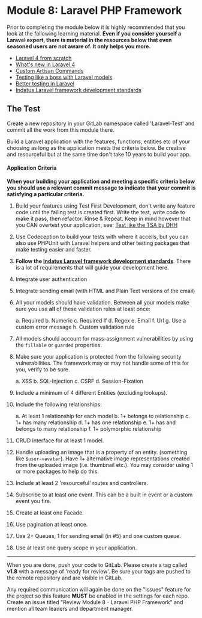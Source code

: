 # Module 8: Laravel PHP Framework

Prior to completing the module below it is highly recommended that you look at the following learning material.  **Even if you consider yourself a Laravel expert, there is material in the resources below that even seasoned users are not aware of.  It only helps you more.**

* [Laravel 4 from scratch](https://laracasts.com/series/laravel-from-scratch)
* [What's new in Laravel 4](https://tutsplus.com/course/whats-new-in-laravel-4/)
* [Custom Artisan Commands](https://tutsplus.com/course/custom-artisan-commands-and-you/)
* [Testing like a boss with Laravel models](http://net.tutsplus.com/tutorials/php/testing-like-a-boss-in-laravel-models/)
* [Better testing in Laravel](https://tutsplus.com/tutorial/better-testing-in-laravel/)
* [Indatus Laravel framework development standards](https://docstack.io/docs/45)



## The Test


Create a new repository in your GitLab namespace called 'Laravel-Test' and commit all the work from this module there. 

Build a Laravel application with the features, functions, entities etc of your choosing as long as the application meets the criteria below.  Be creative and resourceful but at the same time don't take 10 years to build your app.

#### Application Criteria

**When your building your application and meeting a specific criteria below you should use a relevant commit message to indicate that your commit is satisfying a particular criteria.**

1.  Build your features using Test First Development, don't write any feature code until the failing test is created first.  Write the test, write code to make it pass, then refactor.  Rinse & Repeat. Keep in mind however that you CAN overtest your application, see: [Test like the TSA by DHH](http://37signals.com/svn/posts/3159-testing-like-the-tsa)

2.  Use Codeception to build your tests with where it accells, but you can also use PHPUnit with Laravel helpers and other testing packages that make testing easier and faster.

3.  **Follow the [Indatus Laravel framework development standards](https://docstack.io/docs/45)**.  There is a lot of requirements that will guide your development here.

4.  Integrate user authentication

5.  Integrate sending email (with HTML and Plain Text versions of the email)

6.  All your models should have validation.  Between all your models make sure you use **all** of these validation rules at least once:

	a.  Required
	b.  Numeric
	c.  Required If
	d.  Regex
	e.  Email
	f.	Url
	g.  Use a custom error message
	h.  Custom validation rule
	
7.  All models should account for mass-assignment vulnerabilities by using the `fillable` or `guarded` properties.

8.  Make sure your application is protected from the following security vulnerabilities.  The framework may or may not handle some of this for you, verify to be sure.

	a.  XSS
	b.  SQL-Injection
	c.  CSRF
	d.  Session-Fixation

9.  Include a minimum of 4 different Entities (excluding lookups).

10. Include the following relationships:

	a.  At least 1 relationship for each model
	b.  1+ belongs to relationship
	c.  1+ has many relationship
	d.  1+ has one relationship
	e.  1+ has and belongs to many relationship
	f.  1+ polymorphic relationship
	
11.  CRUD interface for at least 1 model.

12.  Handle uploading an image that is a property of an entity.  (something like `$user->avatar`).  Have 1+ alternative image representations created from the uploaded image (i.e. thumbnail etc.).  You may consider using 1 or more packages to help do this.

13.  Include at least 2 'resourceful' routes and controllers.

14.  Subscribe to at least one event.  This can be a built in event or a custom event you fire.

15.  Create at least one Facade.

16.  Use pagination at least once.

17.  Use 2+ Queues, 1 for sending email (in #5) and one custom queue.

18.  Use at least one query scope in your application.




----------

When you are done, push your code to GitLab.  Please create a tag called **v1.8** with a message of 'ready for review'.  Be sure your tags are pushed to the remote repository and are visible in GitLab.

Any required communication will again be done on the "issues" feature for the project so this feature **MUST** be enabled in the settings for each repo.  Create an issue titled "Review Module 8 - Laravel PHP Framework" and mention all team leaders and department manager.